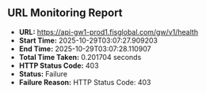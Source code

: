 ## URL Monitoring Report

- **URL:** https://api-gw1-prod1.fisglobal.com/gw/v1/health
- **Start Time:** 2025-10-29T03:07:27.909203
- **End Time:** 2025-10-29T03:07:28.110907
- **Total Time Taken:** 0.201704 seconds
- **HTTP Status Code:** 403
- **Status:** Failure
- **Failure Reason:** HTTP Status Code: 403
